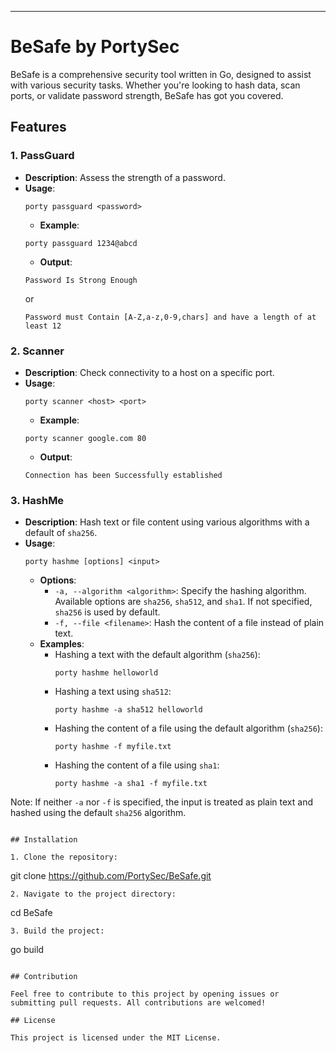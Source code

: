 ---
# BeSafe by PortySec

BeSafe is a comprehensive security tool written in Go, designed to assist with various security tasks. Whether you're looking to hash data, scan ports, or validate password strength, BeSafe has got you covered.

## Features

### 1. **PassGuard**
- **Description**: Assess the strength of a password.
- **Usage**: 
  ```
  porty passguard <password>
  ```
  - **Example**: 
  ```
  porty passguard 1234@abcd
  ```
  - **Output**: 
  ```
  Password Is Strong Enough
  ```
  or 
  ```
  Password must Contain [A-Z,a-z,0-9,chars] and have a length of at least 12
  ```

### 2. **Scanner**
- **Description**: Check connectivity to a host on a specific port.
- **Usage**: 
  ```
  porty scanner <host> <port>
  ```
  - **Example**: 
  ```
  porty scanner google.com 80
  ```
  - **Output**: 
  ```
  Connection has been Successfully established
  ```

### 3. **HashMe**
- **Description**: Hash text or file content using various algorithms with a default of `sha256`.
- **Usage**: 
  ```
  porty hashme [options] <input>
  ```
  - **Options**:
    - `-a, --algorithm <algorithm>`: Specify the hashing algorithm. Available options are `sha256`, `sha512`, and `sha1`. If not specified, `sha256` is used by default.
    - `-f, --file <filename>`: Hash the content of a file instead of plain text.
  - **Examples**: 
    - Hashing a text with the default algorithm (`sha256`):
      ```
      porty hashme helloworld
      ```
    - Hashing a text using `sha512`:
      ```
      porty hashme -a sha512 helloworld
      ```
    - Hashing the content of a file using the default algorithm (`sha256`):
      ```
      porty hashme -f myfile.txt
      ```
    - Hashing the content of a file using `sha1`:
      ```
      porty hashme -a sha1 -f myfile.txt
      ```

Note: If neither `-a` nor `-f` is specified, the input is treated as plain text and hashed using the default `sha256` algorithm.
```

## Installation

1. Clone the repository:
   ```
   git clone https://github.com/PortySec/BeSafe.git
   ```
2. Navigate to the project directory:
   ```
   cd BeSafe
   ```
3. Build the project:
   ```
   go build
   ```

## Contribution

Feel free to contribute to this project by opening issues or submitting pull requests. All contributions are welcomed!

## License

This project is licensed under the MIT License.
```

